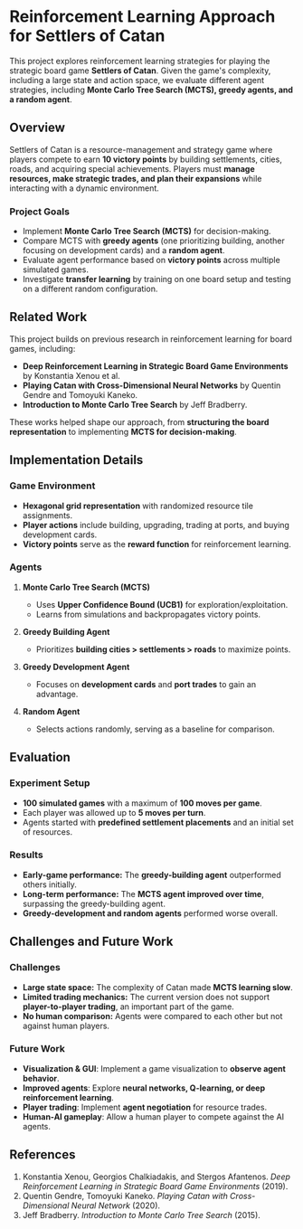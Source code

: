 # Reinforcement Learning Approach for Settlers of Catan

This project explores reinforcement learning strategies for playing the strategic board game **Settlers of Catan**. Given the game's complexity, including a large state and action space, we evaluate different agent strategies, including **Monte Carlo Tree Search (MCTS), greedy agents, and a random agent**.

## Overview

Settlers of Catan is a resource-management and strategy game where players compete to earn **10 victory points** by building settlements, cities, roads, and acquiring special achievements. Players must **manage resources, make strategic trades, and plan their expansions** while interacting with a dynamic environment.

### Project Goals
- Implement **Monte Carlo Tree Search (MCTS)** for decision-making.
- Compare MCTS with **greedy agents** (one prioritizing building, another focusing on development cards) and a **random agent**.
- Evaluate agent performance based on **victory points** across multiple simulated games.
- Investigate **transfer learning** by training on one board setup and testing on a different random configuration.

## Related Work

This project builds on previous research in reinforcement learning for board games, including:
- **Deep Reinforcement Learning in Strategic Board Game Environments** by Konstantia Xenou et al.
- **Playing Catan with Cross-Dimensional Neural Networks** by Quentin Gendre and Tomoyuki Kaneko.
- **Introduction to Monte Carlo Tree Search** by Jeff Bradberry.

These works helped shape our approach, from **structuring the board representation** to implementing **MCTS for decision-making**.

## Implementation Details

### Game Environment
- **Hexagonal grid representation** with randomized resource tile assignments.
- **Player actions** include building, upgrading, trading at ports, and buying development cards.
- **Victory points** serve as the **reward function** for reinforcement learning.

### Agents
1. **Monte Carlo Tree Search (MCTS)**  
   - Uses **Upper Confidence Bound (UCB1)** for exploration/exploitation.
   - Learns from simulations and backpropagates victory points.
   
2. **Greedy Building Agent**  
   - Prioritizes **building cities > settlements > roads** to maximize points.
   
3. **Greedy Development Agent**  
   - Focuses on **development cards** and **port trades** to gain an advantage.
   
4. **Random Agent**  
   - Selects actions randomly, serving as a baseline for comparison.

## Evaluation

### Experiment Setup
- **100 simulated games** with a maximum of **100 moves per game**.
- Each player was allowed up to **5 moves per turn**.
- Agents started with **predefined settlement placements** and an initial set of resources.

### Results
- **Early-game performance:** The **greedy-building agent** outperformed others initially.
- **Long-term performance:** The **MCTS agent improved over time**, surpassing the greedy-building agent.
- **Greedy-development and random agents** performed worse overall.

## Challenges and Future Work

### Challenges
- **Large state space:** The complexity of Catan made **MCTS learning slow**.
- **Limited trading mechanics:** The current version does not support **player-to-player trading**, an important part of the game.
- **No human comparison:** Agents were compared to each other but not against human players.

### Future Work
- **Visualization & GUI**: Implement a game visualization to **observe agent behavior**.
- **Improved agents**: Explore **neural networks, Q-learning, or deep reinforcement learning**.
- **Player trading**: Implement **agent negotiation** for resource trades.
- **Human-AI gameplay**: Allow a human player to compete against the AI agents.

## References
1. Konstantia Xenou, Georgios Chalkiadakis, and Stergos Afantenos. *Deep Reinforcement Learning in Strategic Board Game Environments* (2019).
2. Quentin Gendre, Tomoyuki Kaneko. *Playing Catan with Cross-Dimensional Neural Network* (2020).
3. Jeff Bradberry. *Introduction to Monte Carlo Tree Search* (2015).

